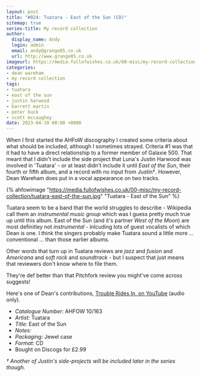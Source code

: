 ```yaml
---
layout: post
title: "#024: Tuatara - East of the Sun (CD)"
sitemap: true
series-title: My record collection
author:
  display_name: Andy
  login: admin
  email: andy@grange85.co.uk
  url: http://www.grange85.co.uk
imageurl: https://media.fullofwishes.co.uk/00-misc/my-record-collection/tuatara-east-of-the-sun.jpg
categories:
- dean wareham
- my record collection
tags:
- tuatara
- east of the sun
- justin harwood
- barrett martin
- peter buck
- scott mccaughey
date: 2023-04-10 00:00 +0000
---
```

When I first started the AHFoW discography I created some criteria about what should be included, although I sometimes strayed. Criteria #1 was that it had to have a direct relationship to a former member of Galaxie 500. That meant that I didn't include the side project that Luna's Justin Harwood was involved in 'Tuatara' - or at least didn't include it until _East of the Sun_, their fourth or fifth album, and a record with no input from Justin&dagger;. However, Dean Wareham does put in a vocal appearance on two tracks.

{% ahfowimage "https://media.fullofwishes.co.uk/00-misc/my-record-collection/tuatara-east-of-the-sun.jpg" "Tuatara - East of the Sun" %}

Tuatara seem to be a band that the world struggles to describe - Wikipedia call them an _instrumental music group_ which was I guess pretty much true up until this album. East of the Sun (and it's partner _West of the Moon_) are most definitley not _instrumental_ - inlcuding lots of guest vocalists of which Dean is one. I think the singers probably make Tuatara sound a little more ... conventional ... than those earlier albums. 

Other words that turn up in Tuatara reviews are _jazz_ and _fusion_ and _Americana_ and _soft rock_ and _soundtrack_ - but I suspect that just means that reviewers don't know where to file them.

They're def better than that Pitchfork review you might've come across suggests!

Here's one of Dean's contributions, [Trouble Rides In, on YouTube](https://www.youtube.com/watch?v=DH9tTKn9MQg) (audio only). 

 - *Catalogue Number:* AHFOW 10/163
 - *Artist:* Tuatara
 - *Title:* East of the Sun
 - *Notes:* 
 - *Packaging:* Jewel case
 - *Format:* CD
 - Bought on Discogs for £2.99

_&dagger; Another of Justin's side-projects will be included later in the series though._

